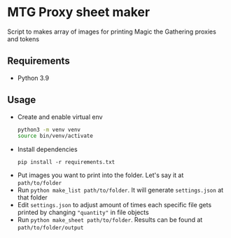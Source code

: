 # MTG Proxy sheet maker
Script to makes array of images for printing Magic the Gathering proxies and tokens

## Requirements
- Python 3.9

## Usage
- Create and enable virtual env
  ```bash
  python3 -m venv venv
  source bin/venv/activate
  ```
- Install dependencies
  ```
  pip install -r requirements.txt
  ```
- Put images you want to print into the folder. Let's say it at `path/to/folder`
- Run `python make_list path/to/folder`. It will generate `settings.json` at that folder
- Edit `settings.json` to adjust amount of times each specific file gets printed by changing `"quantity"` in file objects
- Run `python make_sheet path/to/folder`. Results can be found at `path/to/folder/output`

